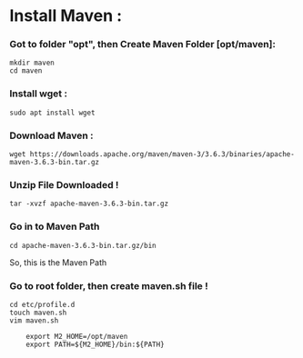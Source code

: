 # Install Maven :

### Got to folder "opt", then Create Maven Folder [opt/maven]:
    mkdir maven
    cd maven

### Install wget :
    sudo apt install wget

### Download Maven :
    wget https://downloads.apache.org/maven/maven-3/3.6.3/binaries/apache-maven-3.6.3-bin.tar.gz
  
### Unzip File Downloaded !
    tar -xvzf apache-maven-3.6.3-bin.tar.gz
  
### Go in to Maven Path  
    cd apache-maven-3.6.3-bin.tar.gz/bin
So, this is the Maven Path

### Go to root folder, then create maven.sh file !
    cd etc/profile.d
    touch maven.sh
    vim maven.sh
        
        export M2_HOME=/opt/maven
        export PATH=${M2_HOME}/bin:${PATH}
